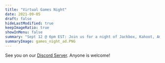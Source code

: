 ```yaml
---
title: "Virtual Games Night"
date: 2021-09-05
draft: false
hideLastModified: true
keepImageRatio: true
showInMenu: false
summary: "Sept 12 @ 6pm EST: Join us for a night of Jackbox, Kahoot, Among Us, Poker, Skribbl and more!"
summaryImage: games_night_ad.PNG
---
```


See you on our [Discord Server](https://discord.gg/R9hneMaafD). Anyone is welcome!
